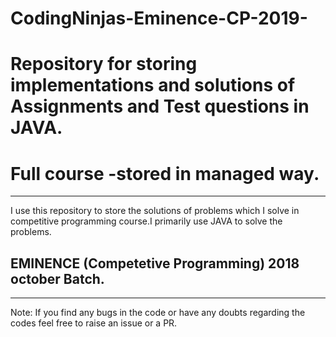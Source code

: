 # CodingNinjas-Eminence-CP-2019-
# Repository for storing implementations and solutions of Assignments and Test questions in JAVA.
# Full course -stored in managed way.
*************************************************************************************************************
I use this repository to store the solutions of problems which I solve in competitive programming course.I primarily use JAVA to solve the problems.

## EMINENCE (Competetive Programming) 2018 october Batch.
 
 *********************************************************************************************************************
Note: If you find any bugs in the code or have any doubts regarding the codes feel free to raise an issue or a PR.
